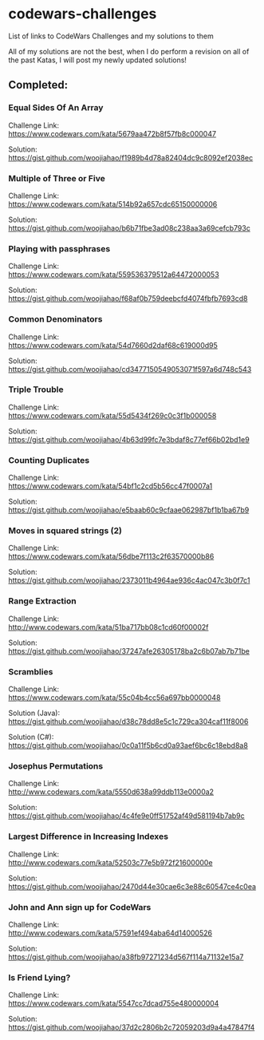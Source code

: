 # codewars-challenges
List of links to CodeWars Challenges and my solutions to them

All of my solutions are not the best, when I do perform a revision on all of the past Katas, I will post my newly updated solutions!

## Completed:
### Equal Sides Of An Array
Challenge Link: https://www.codewars.com/kata/5679aa472b8f57fb8c000047

Solution: https://gist.github.com/woojiahao/f1989b4d78a82404dc9c8092ef2038ec

### Multiple of Three or Five
Challenge Link: https://www.codewars.com/kata/514b92a657cdc65150000006

Solution: https://gist.github.com/woojiahao/b6b71fbe3ad08c238aa3a69cefcb793c

### Playing with passphrases
Challenge Link: https://www.codewars.com/kata/559536379512a64472000053

Solution: https://gist.github.com/woojiahao/f68af0b759deebcfd4074fbfb7693cd8

### Common Denominators
Challenge Link: https://www.codewars.com/kata/54d7660d2daf68c619000d95

Solution: https://gist.github.com/woojiahao/cd3477150549053071f597a6d748c543

### Triple Trouble
Challenge Link: https://www.codewars.com/kata/55d5434f269c0c3f1b000058

Solution: https://gist.github.com/woojiahao/4b63d99fc7e3bdaf8c77ef66b02bd1e9

### Counting Duplicates
Challenge Link: https://www.codewars.com/kata/54bf1c2cd5b56cc47f0007a1

Solution: https://gist.github.com/woojiahao/e5baab60c9cfaae062987bf1b1ba67b9

### Moves in squared strings (2)
Challenge Link: https://www.codewars.com/kata/56dbe7f113c2f63570000b86

Solution: https://gist.github.com/woojiahao/2373011b4964ae936c4ac047c3b0f7c1

### Range Extraction
Challenge Link: http://www.codewars.com/kata/51ba717bb08c1cd60f00002f

Solution: https://gist.github.com/woojiahao/37247afe26305178ba2c6b07ab7b71be

### Scramblies
Challenge Link: https://www.codewars.com/kata/55c04b4cc56a697bb0000048

Solution (Java): https://gist.github.com/woojiahao/d38c78dd8e5c1c729ca304caf11f8006

Solution (C#): https://gist.github.com/woojiahao/0c0a11f5b6cd0a93aef6bc6c18ebd8a8

### Josephus Permutations
Challenge Link: http://www.codewars.com/kata/5550d638a99ddb113e0000a2

Solution: https://gist.github.com/woojiahao/4c4fe9e0ff51752af49d581194b7ab9c

### Largest Difference in Increasing Indexes
Challenge Link: http://www.codewars.com/kata/52503c77e5b972f21600000e

Solution: https://gist.github.com/woojiahao/2470d44e30cae6c3e88c60547ce4c0ea

### John and Ann sign up for CodeWars 
Challenge Link: http://www.codewars.com/kata/57591ef494aba64d14000526

Solution: https://gist.github.com/woojiahao/a38fb97271234d567f114a71132e15a7

### Is Friend Lying?
Challenge Link: https://www.codewars.com/kata/5547cc7dcad755e480000004

Solution: https://gist.github.com/woojiahao/37d2c2806b2c72059203d9a4a47847f4
